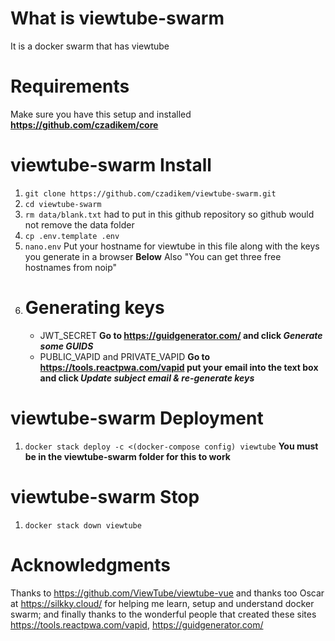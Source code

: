 # What is viewtube-swarm
It is a docker swarm that has viewtube

# Requirements
Make sure you have this setup and installed **https://github.com/czadikem/core**

# viewtube-swarm Install
1.  ```git clone https://github.com/czadikem/viewtube-swarm.git```
2.  ```cd viewtube-swarm```
3.  ```rm data/blank.txt```  had to put in this github repository so github would not remove the data folder
4.  ```cp .env.template .env```
5.  ```nano.env``` Put your hostname for viewtube in this file along with the keys you generate in a browser **Below** Also "You can get three free hostnames from noip"
6.  # Generating keys
    * JWT_SECRET **Go to https://guidgenerator.com/ and click *Generate some GUIDS***
    * PUBLIC_VAPID and PRIVATE_VAPID **Go to https://tools.reactpwa.com/vapid put your email into the text box and click *Update subject email & re-generate keys***

# viewtube-swarm Deployment
1.  ```docker stack deploy -c <(docker-compose config) viewtube``` **You must be in the viewtube-swarm folder for this to work**

# viewtube-swarm Stop
1.  ```docker stack down viewtube```

# Acknowledgments
Thanks to https://github.com/ViewTube/viewtube-vue  and thanks too Oscar at https://silkky.cloud/ for helping me learn, setup and understand docker swarm; and finally thanks to the wonderful people that created these sites https://tools.reactpwa.com/vapid, https://guidgenerator.com/
